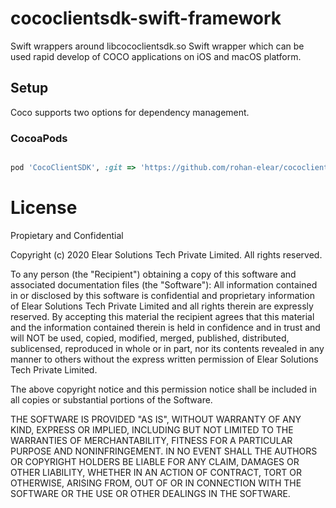 # cococlientsdk-swift-framework

Swift wrappers around libcococlientsdk.so
Swift wrapper which can be used rapid develop of COCO applications on iOS and macOS platform.

## Setup
Coco supports two options for dependency management.

### CocoaPods

``` ruby

pod 'CocoClientSDK', :git => 'https://github.com/rohan-elear/cococlientsdk-swift-framework.git', :branch => 'master'

```

License
==========
Propietary and Confidential

Copyright (c) 2020 Elear Solutions Tech Private Limited. All rights reserved.

To any person (the "Recipient") obtaining a copy of this software and
associated documentation files (the "Software"):
All information contained in or disclosed by this software is confidential
and proprietary information of Elear Solutions Tech Private Limited and all
rights therein are expressly reserved. By accepting this material the
recipient agrees that this material and the information contained therein is
held in confidence and in trust and will NOT be used, copied, modified,
merged, published, distributed, sublicensed, reproduced in whole or in part,
nor its contents revealed in any manner to others without the express
written permission of Elear Solutions Tech Private Limited.

The above copyright notice and this permission notice shall be included in all
copies or substantial portions of the Software.

THE SOFTWARE IS PROVIDED "AS IS", WITHOUT WARRANTY OF ANY KIND, EXPRESS OR
IMPLIED, INCLUDING BUT NOT LIMITED TO THE WARRANTIES OF MERCHANTABILITY,
FITNESS FOR A PARTICULAR PURPOSE AND NONINFRINGEMENT. IN NO EVENT SHALL THE
AUTHORS OR COPYRIGHT HOLDERS BE LIABLE FOR ANY CLAIM, DAMAGES OR OTHER
LIABILITY, WHETHER IN AN ACTION OF CONTRACT, TORT OR OTHERWISE, ARISING FROM,
OUT OF OR IN CONNECTION WITH THE SOFTWARE OR THE USE OR OTHER DEALINGS IN THE
SOFTWARE.
